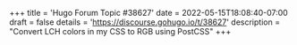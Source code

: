 +++
title = 'Hugo Forum Topic #38627'
date = 2022-05-15T18:08:40-07:00
draft = false
details = 'https://discourse.gohugo.io/t/38627'
description = "Convert LCH colors in my CSS to RGB using PostCSS"
+++
